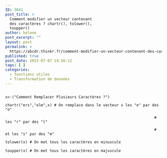 ```yaml
---
ID: 3041
post_title: >
  Comment modifier un vecteur contenant
  des caractères ? chartr(), tolower(),
  toupper()
author: helene
post_excerpt: ""
layout: post
permalink: >
  https://abcdr.thinkr.fr/comment-modifier-un-vecteur-contenant-des-caracteres-chartr-tolower-toupper/
published: true
post_date: 2015-07-07 14:16:12
tags: [ ]
categories:
  - fonctions utiles
  - Transformation de données
---
```

<p> <pre><code><br />x&lt;-("Comment Remplacer Plusieurs Caractères ?")</p><p>chartr("ers","olm",x) # On remplace dans le vecteur x les "e" par des "o"</p><p>                                                                   # les "r" par des "l"</p><p>                                                                   # et les "s" par des "m"</p><p></p><p>tolower(x) # On met tous les caractères en minuscule</p><p>toupper(x) # On met tous les caractères en majuscule<br /> </code></pre>   </p>